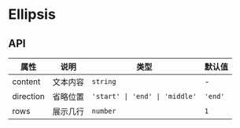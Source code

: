 # Ellipsis

<code src="./demos/index.tsx"></code>

## API

| 属性      | 说明     | 类型                           | 默认值  |
| --------- | -------- | ------------------------------ | ------- |
| content   | 文本内容 | `string`                       | -       |
| direction | 省略位置 | `'start' \| 'end' \| 'middle'` | `'end'` |
| rows      | 展示几行 | `number`                       | `1`     |
